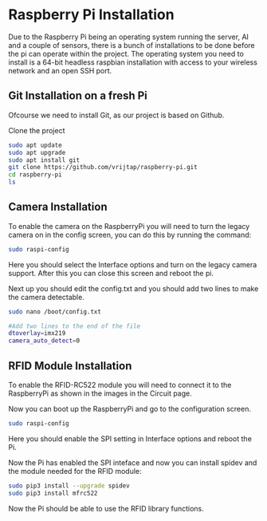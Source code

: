 # Raspberry Pi Installation

Due to the Raspberry Pi being an operating system running the server, AI and a couple of sensors, there is a bunch of installations to be done before the pi can operate within the project. The operating system you need to install is a 64-bit headless raspbian installation with access to your wireless network and an open SSH port.

## Git Installation on a fresh Pi

Ofcourse we need to install Git, as our project is based on Github.

Clone the project

```bash
sudo apt update
sudo apt upgrade
sudo apt install git
git clone https://github.com/vrijtap/raspberry-pi.git
cd raspberry-pi
ls
```


## Camera Installation

To enable the camera on the RaspberryPi you will need to turn the legacy camera on in the config screen, you can do this by running the command:
```bash
sudo raspi-config
```

Here you should select the Interface options and turn on the legacy camera support. After this you can close this screen and reboot the pi.


Next up you should edit the config.txt and you should add two lines to make the camera detectable. 

```bash
sudo nano /boot/config.txt

#Add two lines to the end of the file
dtoverlay=imx219
camera_auto_detect=0
```

## RFID Module Installation

To enable the RFID-RC522 module you will need to connect it to the RaspberryPi as shown in the images in the Circuit page.

Now you can boot up the RaspberryPi and go to the configuration screen.

```bash
sudo raspi-config
```

Here you should enable the SPI setting in Interface options and reboot the Pi.

Now the Pi has enabled the SPI inteface and now you can install spidev and the module needed for the RFID module:

```bash
sudo pip3 install --upgrade spidev
sudo pip3 install mfrc522
```

Now the Pi should be able to use the RFID library functions.

